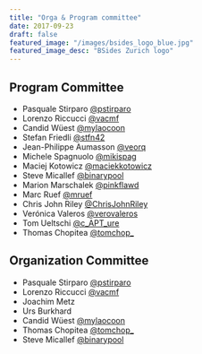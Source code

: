 ```yaml
---
title: "Orga & Program committee"
date: 2017-09-23
draft: false
featured_image: "/images/bsides_logo_blue.jpg"
featured_image_desc: "BSides Zurich logo"
---
```


## Program Committee

* Pasquale Stirparo [@pstirparo](https://twitter.com/pstirparo)
* Lorenzo Riccucci [@vacmf](https://twitter.com/vacmf)
* Candid Wüest [@mylaocoon](https://twitter.com/mylaocoon)
* Stefan Friedli [@stfn42](https://twitter.com/stfn42)
* Jean-Philippe Aumasson [@veorq](https://twitter.com/veorq)
* Michele Spagnuolo [@mikispag](https://twitter.com/mikispag)
* Maciej Kotowicz [@maciekkotowicz](https://twitter.com/maciekkotowicz)
* Steve Micallef [@binarypool](https://twitter.com/binarypool)
* Marion Marschalek [@pinkflawd](https://twitter.com/pinkflawd)
* Marc Ruef [@mruef](https://twitter.com/mruef)
* Chris John Riley [@ChrisJohnRiley](https://twitter.com/ChrisJohnRiley)
* Verónica Valeros [@verovaleros](https://twitter.com/verovaleros)
* Tom Ueltschi [@c_APT_ure](https://twitter.com/c_APT_ure)
* Thomas Chopitea [@tomchop_](https://twitter.com/tomchop_)

## Organization Committee

* Pasquale Stirparo [@pstirparo](https://twitter.com/pstirparo)
* Lorenzo Riccucci [@vacmf](https://twitter.com/vacmf)
* Joachim Metz
* Urs Burkhard
* Candid Wüest [@mylaocoon](https://twitter.com/mylaocoon)
* Thomas Chopitea [@tomchop\_](https://twitter.com/tomchop_)
* Steve Micallef [@binarypool](https://twitter.com/binarypool)
